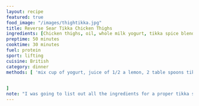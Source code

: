 ```yaml
---
layout: recipe
featured: true
food_image: "/images/thightikka.jpg" 
title: Reverse Sear Tikka Chicken Thighs 
ingredients: [Chicken thighs, oil, whole milk yogurt, tikka spice blend, tomatoes, salt,lemon]
preptime: 50 minutes
cooktime: 30 minutes
fuel: protein
sport: lifting
cuisine: British
category: dinner
methods: [ 'mix cup of yogurt, juice of 1/2 a lemon, 2 table spoons tikka blend, salt, and olive oil ', rub marinade on chicken and let rest for at least 30 minutes, preheat oven to 350º F,'Get castiron pan or oven safe carbonsteel pan ragging hot', sear chicken (skin side up first) 2 minutes on each side, take pan off heat add halved tomatoes and 1/4 cup water, bake for 25 minutes
   

]
note: "I was going to list out all the ingredients for a proper tikka spice blend but realized its economical in writing and purchasing to simply buy a blend"
---
```


